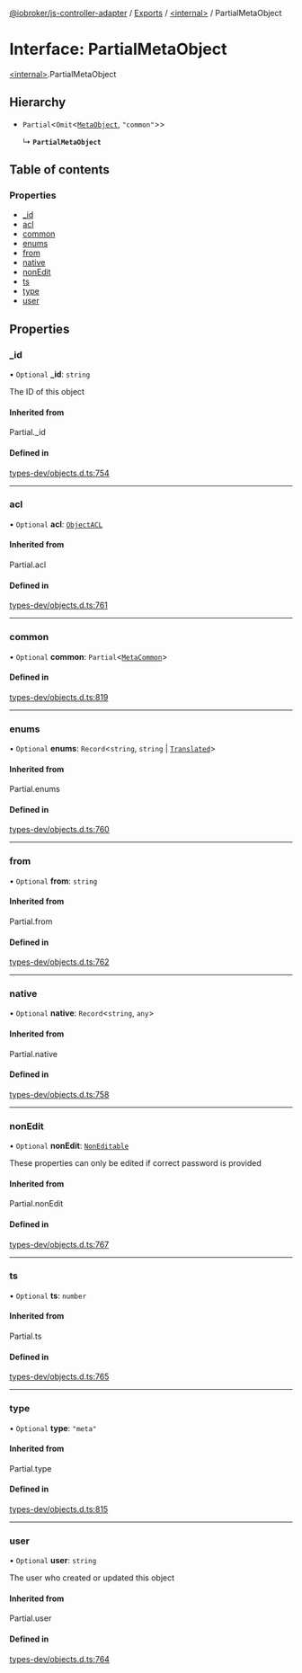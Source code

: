[@iobroker/js-controller-adapter](../README.md) / [Exports](../modules.md) / [\<internal\>](../modules/internal_.md) / PartialMetaObject

# Interface: PartialMetaObject

[\<internal\>](../modules/internal_.md).PartialMetaObject

## Hierarchy

- `Partial`\<`Omit`\<[`MetaObject`](internal_.MetaObject.md), ``"common"``\>\>

  ↳ **`PartialMetaObject`**

## Table of contents

### Properties

- [\_id](internal_.PartialMetaObject.md#_id)
- [acl](internal_.PartialMetaObject.md#acl)
- [common](internal_.PartialMetaObject.md#common)
- [enums](internal_.PartialMetaObject.md#enums)
- [from](internal_.PartialMetaObject.md#from)
- [native](internal_.PartialMetaObject.md#native)
- [nonEdit](internal_.PartialMetaObject.md#nonedit)
- [ts](internal_.PartialMetaObject.md#ts)
- [type](internal_.PartialMetaObject.md#type)
- [user](internal_.PartialMetaObject.md#user)

## Properties

### \_id

• `Optional` **\_id**: `string`

The ID of this object

#### Inherited from

Partial.\_id

#### Defined in

[types-dev/objects.d.ts:754](https://github.com/ioBroker/ioBroker.js-controller/blob/ea40ee4f/packages/types-dev/objects.d.ts#L754)

___

### acl

• `Optional` **acl**: [`ObjectACL`](internal_.ObjectACL.md)

#### Inherited from

Partial.acl

#### Defined in

[types-dev/objects.d.ts:761](https://github.com/ioBroker/ioBroker.js-controller/blob/ea40ee4f/packages/types-dev/objects.d.ts#L761)

___

### common

• `Optional` **common**: `Partial`\<[`MetaCommon`](internal_.MetaCommon.md)\>

#### Defined in

[types-dev/objects.d.ts:819](https://github.com/ioBroker/ioBroker.js-controller/blob/ea40ee4f/packages/types-dev/objects.d.ts#L819)

___

### enums

• `Optional` **enums**: `Record`\<`string`, `string` \| [`Translated`](../modules/internal_.md#translated)\>

#### Inherited from

Partial.enums

#### Defined in

[types-dev/objects.d.ts:760](https://github.com/ioBroker/ioBroker.js-controller/blob/ea40ee4f/packages/types-dev/objects.d.ts#L760)

___

### from

• `Optional` **from**: `string`

#### Inherited from

Partial.from

#### Defined in

[types-dev/objects.d.ts:762](https://github.com/ioBroker/ioBroker.js-controller/blob/ea40ee4f/packages/types-dev/objects.d.ts#L762)

___

### native

• `Optional` **native**: `Record`\<`string`, `any`\>

#### Inherited from

Partial.native

#### Defined in

[types-dev/objects.d.ts:758](https://github.com/ioBroker/ioBroker.js-controller/blob/ea40ee4f/packages/types-dev/objects.d.ts#L758)

___

### nonEdit

• `Optional` **nonEdit**: [`NonEditable`](internal_.NonEditable.md)

These properties can only be edited if correct password is provided

#### Inherited from

Partial.nonEdit

#### Defined in

[types-dev/objects.d.ts:767](https://github.com/ioBroker/ioBroker.js-controller/blob/ea40ee4f/packages/types-dev/objects.d.ts#L767)

___

### ts

• `Optional` **ts**: `number`

#### Inherited from

Partial.ts

#### Defined in

[types-dev/objects.d.ts:765](https://github.com/ioBroker/ioBroker.js-controller/blob/ea40ee4f/packages/types-dev/objects.d.ts#L765)

___

### type

• `Optional` **type**: ``"meta"``

#### Inherited from

Partial.type

#### Defined in

[types-dev/objects.d.ts:815](https://github.com/ioBroker/ioBroker.js-controller/blob/ea40ee4f/packages/types-dev/objects.d.ts#L815)

___

### user

• `Optional` **user**: `string`

The user who created or updated this object

#### Inherited from

Partial.user

#### Defined in

[types-dev/objects.d.ts:764](https://github.com/ioBroker/ioBroker.js-controller/blob/ea40ee4f/packages/types-dev/objects.d.ts#L764)
